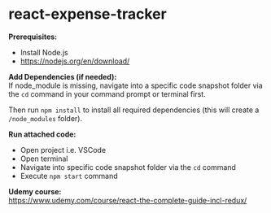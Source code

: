 # react-expense-tracker

**Prerequisites:** <br/>
- Install Node.js <br/>
- https://nodejs.org/en/download/

**Add Dependencies (if needed):** </br>
If node_module is missing, navigate into a specific code snapshot folder via the `cd` command in your command prompt or terminal first.

Then run `npm install` to install all required dependencies (this will create a `/node_modules` folder).


**Run attached code:** </br>
- Open project i.e. VSCode
- Open terminal
- Navigate into specific code snapshot folder via the `cd` command
- Execute `npm start` command

**Udemy course:** </br>
https://www.udemy.com/course/react-the-complete-guide-incl-redux/

